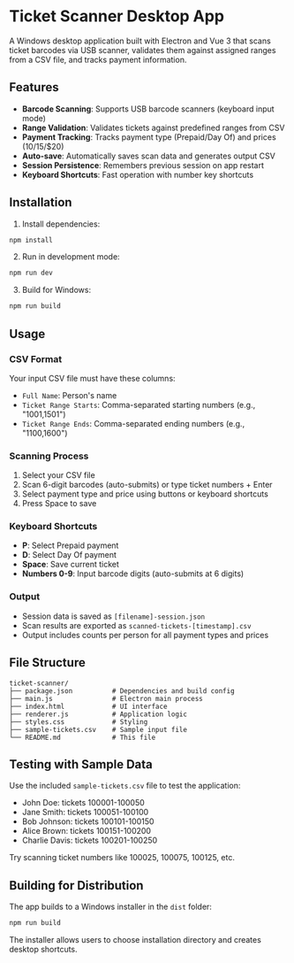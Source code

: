 # Ticket Scanner Desktop App

A Windows desktop application built with Electron and Vue 3 that scans ticket barcodes via USB scanner, validates them against assigned ranges from a CSV file, and tracks payment information.

## Features

- **Barcode Scanning**: Supports USB barcode scanners (keyboard input mode)
- **Range Validation**: Validates tickets against predefined ranges from CSV
- **Payment Tracking**: Tracks payment type (Prepaid/Day Of) and prices ($10/$15/$20)
- **Auto-save**: Automatically saves scan data and generates output CSV
- **Session Persistence**: Remembers previous session on app restart
- **Keyboard Shortcuts**: Fast operation with number key shortcuts

## Installation

1. Install dependencies:
```bash
npm install
```

2. Run in development mode:
```bash
npm run dev
```

3. Build for Windows:
```bash
npm run build
```

## Usage

### CSV Format
Your input CSV file must have these columns:
- `Full Name`: Person's name
- `Ticket Range Starts`: Comma-separated starting numbers (e.g., "1001,1501")
- `Ticket Range Ends`: Comma-separated ending numbers (e.g., "1100,1600")

### Scanning Process
1. Select your CSV file
2. Scan 6-digit barcodes (auto-submits) or type ticket numbers + Enter
3. Select payment type and price using buttons or keyboard shortcuts
4. Press Space to save

### Keyboard Shortcuts
- **P**: Select Prepaid payment
- **D**: Select Day Of payment
- **Space**: Save current ticket
- **Numbers 0-9**: Input barcode digits (auto-submits at 6 digits)

### Output
- Session data is saved as `[filename]-session.json`
- Scan results are exported as `scanned-tickets-[timestamp].csv`
- Output includes counts per person for all payment types and prices

## File Structure
```
ticket-scanner/
├── package.json          # Dependencies and build config
├── main.js               # Electron main process
├── index.html            # UI interface
├── renderer.js           # Application logic
├── styles.css            # Styling
├── sample-tickets.csv    # Sample input file
└── README.md             # This file
```

## Testing with Sample Data

Use the included `sample-tickets.csv` file to test the application:
- John Doe: tickets 100001-100050
- Jane Smith: tickets 100051-100100
- Bob Johnson: tickets 100101-100150
- Alice Brown: tickets 100151-100200
- Charlie Davis: tickets 100201-100250

Try scanning ticket numbers like 100025, 100075, 100125, etc.

## Building for Distribution

The app builds to a Windows installer in the `dist` folder:
```bash
npm run build
```

The installer allows users to choose installation directory and creates desktop shortcuts.